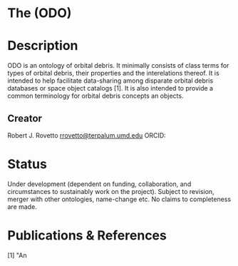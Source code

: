 # The  (ODO)

# Description
ODO is an ontology of orbital debris. It minimally consists of class terms for types of orbital debris, their properties and the interelations thereof. 
It is intended to help facilitate data-sharing among disparate orbital debris databases or space object catalogs [1]. It is also intended to provide a common terminology for orbital debris concepts an objects.

## Creator
Robert J. Rovetto
rrovetto@terpalum.umd.edu
ORCID: 

# Status
Under development (dependent on funding, collaboration, and circumstances to sustainably work on the project).
Subject to revision, merger with other ontologies, name-change etc.
No claims to completeness are made.

# Publications & References

[1] "An 
